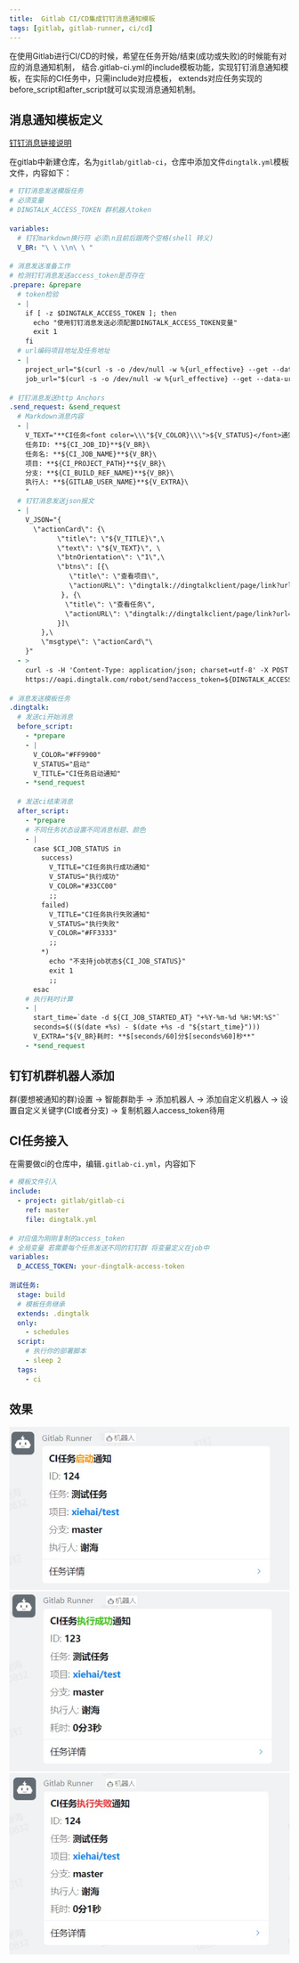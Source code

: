 ```yaml
---
title:  Gitlab CI/CD集成钉钉消息通知模板
tags: [gitlab, gitlab-runner, ci/cd]
---
```


在使用Gitlab进行CI/CD的时候，希望在任务开始/结束(成功或失败)的时候能有对应的消息通知机制，
结合.gitlab-ci.yml的include模板功能，实现钉钉消息通知模板，在实际的CI任务中，只需include对应模板，
extends对应任务实现的before_script和after_script就可以实现消息通知机制。

## 消息通知模板定义
[钉钉消息链接说明](https://open.dingtalk.com/document/orgapp-server/message-link-description)

在gitlab中新建仓库，名为`gitlab/gitlab-ci`，仓库中添加文件`dingtalk.yml`模板文件，内容如下：

```yaml
# 钉钉消息发送模版任务
# 必须变量
# DINGTALK_ACCESS_TOKEN 群机器人token

variables:
  # 钉钉markdown换行符 必须\n且前后跟两个空格(shell 转义)
  V_BR: "\ \ \\n\ \ "

# 消息发送准备工作
# 检测钉钉消息发送access_token是否存在
.prepare: &prepare
  # token检验
  - |
    if [ -z $DINGTALK_ACCESS_TOKEN ]; then
      echo "使用钉钉消息发送必须配置DINGTALK_ACCESS_TOKEN变量"
      exit 1
    fi
  # url编码项目地址及任务地址
  - |
    project_url="$(curl -s -o /dev/null -w %{url_effective} --get --data-urlencode "${GITLAB_URL}/${CI_PROJECT_PATH}/-/tree/${CI_BUILD_REF_NAME}" "" || true)"
    job_url="$(curl -s -o /dev/null -w %{url_effective} --get --data-urlencode "${GITLAB_URL}/${CI_PROJECT_PATH}/-/jobs/${CI_JOB_ID}" "" || true)"

# 钉钉消息发送http Anchors
.send_request: &send_request
  # Markdown消息内容
  - |
    V_TEXT="**CI任务<font color=\\\"${V_COLOR}\\\">${V_STATUS}</font>通知**${V_BR}\
    任务ID: **${CI_JOB_ID}**${V_BR}\
    任务名: **${CI_JOB_NAME}**${V_BR}\
    项目: **${CI_PROJECT_PATH}**${V_BR}\
    分支: **${CI_BUILD_REF_NAME}**${V_BR}\
    执行人: **${GITLAB_USER_NAME}**${V_EXTRA}\
    "
  # 钉钉消息发送json报文
  - |
    V_JSON="{
      \"actionCard\": {\
            \"title\": \"${V_TITLE}\",\
            \"text\": \"${V_TEXT}\", \
            \"btnOrientation\": \"1\",\
            \"btns\": [{\
               \"title\": \"查看项目\",
               \"actionURL\": \"dingtalk://dingtalkclient/page/link?url=${project_url##/?}&pc_slide=false\"
             }, {\
              \"title\": \"查看任务\",
              \"actionURL\": \"dingtalk://dingtalkclient/page/link?url=${job_url##/?}&pc_slide=false\"
            }]\
        },\
        \"msgtype\": \"actionCard\"\
    }"
  - >
    curl -s -H 'Content-Type: application/json; charset=utf-8' -X POST 
    https://oapi.dingtalk.com/robot/send?access_token=${DINGTALK_ACCESS_TOKEN} -d "${V_JSON}" -w "\n"

# 消息发送模板任务
.dingtalk:
  # 发送ci开始消息
  before_script:
    - *prepare
    - |
      V_COLOR="#FF9900"
      V_STATUS="启动"
      V_TITLE="CI任务启动通知"
    - *send_request

  # 发送ci结束消息
  after_script:
    - *prepare
    # 不同任务状态设置不同消息标题、颜色
    - |
      case $CI_JOB_STATUS in
        success)
          V_TITLE="CI任务执行成功通知"
          V_STATUS="执行成功"
          V_COLOR="#33CC00"
          ;;
        failed)
          V_TITLE="CI任务执行失败通知"
          V_STATUS="执行失败"
          V_COLOR="#FF3333"
          ;;
        *)
          echo "不支持job状态${CI_JOB_STATUS}"
          exit 1
          ;;
      esac
    # 执行耗时计算
    - |
      start_time=`date -d ${CI_JOB_STARTED_AT} "+%Y-%m-%d %H:%M:%S"`
      seconds=$(($(date +%s) - $(date +%s -d "${start_time}")))
      V_EXTRA="${V_BR}耗时: **$[seconds/60]分$[seconds%60]秒**"
    - *send_request
```

## 钉钉机群机器人添加

群(要想被通知的群)设置 -> 智能群助手 -> 添加机器人 -> 添加自定义机器人 -> 设置自定义关键字(CI或者分支) -> 复制机器人access_token待用

## CI任务接入
在需要做ci的仓库中，编辑`.gitlab-ci.yml`，内容如下

```yaml
# 模板文件引入
include:
  - project: gitlab/gitlab-ci
    ref: master
    file: dingtalk.yml

# 对应值为刚刚复制的access_token
# 全局变量 若需要每个任务发送不同的钉钉群 将变量定义在job中
variables:
  D_ACCESS_TOKEN: your-dingtalk-access-token

测试任务:
  stage: build
  # 模板任务继承
  extends: .dingtalk
  only:
    - schedules
  script:
    # 执行你的部署脚本
    - sleep 2
  tags:
    - ci
```

## 效果

![启动][1]
![成功][2]
![失败][3]

[1]: /assets/2022/02-23/start.jpg
[2]: /assets/2022/02-23/success.jpg
[3]: /assets/2022/02-23/failed.jpg